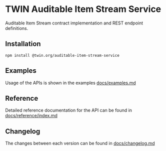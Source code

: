 # TWIN Auditable Item Stream Service

Auditable Item Stream contract implementation and REST endpoint definitions.

## Installation

```shell
npm install @twin.org/auditable-item-stream-service
```

## Examples

Usage of the APIs is shown in the examples [docs/examples.md](docs/examples.md)

## Reference

Detailed reference documentation for the API can be found in [docs/reference/index.md](docs/reference/index.md)

## Changelog

The changes between each version can be found in [docs/changelog.md](docs/changelog.md)
